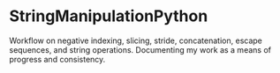 # StringManipulationPython
Workflow on negative indexing, slicing, stride, concatenation, escape sequences, and string operations. 
Documenting my work as a means of progress and consistency.
